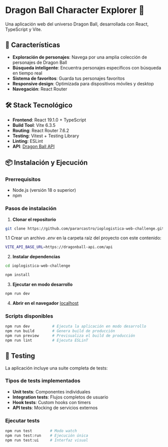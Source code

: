 # Dragon Ball Character Explorer 🐉

Una aplicación web del universo Dragon Ball, desarrollada con React, TypeScript y Vite.

## 🚀 Características

- **Exploración de personajes**: Navega por una amplia colección de personajes de Dragon Ball
- **Búsqueda inteligente**: Encuentra personajes específicos con búsqueda en tiempo real
- **Sistema de favoritos**: Guarda tus personajes favoritos
- **Responsive design**: Optimizada para dispositivos móviles y desktop
- **Navegación**: React Router

## 🛠️ Stack Tecnológico

- **Frontend**: React 19.1.0 + TypeScript
- **Build Tool**: Vite 6.3.5
- **Routing**: React Router 7.6.2
- **Testing**: Vitest + Testing Library
- **Linting**: ESLint
- **API**: [Dragon Ball API](https://web.dragonball-api.com/) 

## 📦 Instalación y Ejecución

### Prerrequisitos
- Node.js (versión 18 o superior)
- npm

### Pasos de instalación

1. **Clonar el repositorio**
```bash
git clone https://github.com/pararcastro/ioplogistica-web-challenge.git
```
1.1 Crear un archivo *.env* en la carpeta raíz del proyecto con este contenido:
```bash
VITE_API_BASE_URL=https://dragonball-api.com/api
```


2. **Instalar dependencias**
```bash
cd ioplogistica-web-challenge
```
```bash
npm install
```

3. **Ejecutar en modo desarrollo**
```bash
npm run dev
```

4. **Abrir en el navegador**
    [localhost](http://localhost:5173)


### Scripts disponibles

```bash
npm run dev          # Ejecuta la aplicación en modo desarrollo
npm run build        # Genera build de producción
npm run preview      # Previsualiza el build de producción
npm run lint         # Ejecuta ESLinT
```


## 🧪 Testing

La aplicación incluye una suite completa de tests:

### Tipos de tests implementados
- **Unit tests**: Componentes individuales
- **Integration tests**: Flujos completos de usuario
- **Hook tests**: Custom hooks con timers
- **API tests**: Mocking de servicios externos

### Ejecutar tests
```bash
npm run test        # Modo watch
npm run test:run    # Ejecución única
npm run test:ui     # Interfaz visual